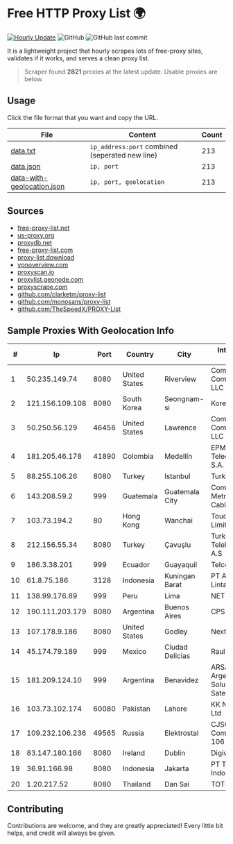 
# Free HTTP Proxy List 🌍

[![Hourly Update](https://github.com/mertguvencli/http-proxy-list/actions/workflows/main.yml/badge.svg?branch=main)](https://github.com/mertguvencli/http-proxy-list/actions/workflows/main.yml)
![GitHub](https://img.shields.io/github/license/mertguvencli/http-proxy-list)
![GitHub last commit](https://img.shields.io/github/last-commit/mertguvencli/http-proxy-list)

It is a lightweight project that hourly scrapes lots of free-proxy sites, validates if it works, and serves a clean proxy list.


> Scraper found **2821** proxies at the latest update. Usable proxies are below.

## Usage

Click the file format that you want and copy the URL.


|File|Content|Count|
|----|-------|-----|
|[data.txt](https://raw.githubusercontent.com/mertguvencli/http-proxy-list/main/proxy-list/data.txt)|`ip_address:port` combined (seperated new line)|213|
|[data.json](https://raw.githubusercontent.com/mertguvencli/http-proxy-list/main/proxy-list/data.json)|`ip, port`|213|
|[data-with-geolocation.json](https://raw.githubusercontent.com/mertguvencli/http-proxy-list/main/proxy-list/data-with-geolocation.json)|`ip, port, geolocation`|213|

## Sources

* [free-proxy-list.net](https://free-proxy-list.net)
* [us-proxy.org](https://www.us-proxy.org)
* [proxydb.net](http://proxydb.net)
* [free-proxy-list.com](https://free-proxy-list.com/?page=&port=&type%5B%5D=http&type%5B%5D=https&up_time=0&search=Search)
* [proxy-list.download](https://www.proxy-list.download/HTTP)
* [vpnoverview.com](https://vpnoverview.com/privacy/anonymous-browsing/free-proxy-servers)
* [proxyscan.io](https://www.proxyscan.io)
* [proxylist.geonode.com](https://proxylist.geonode.com/api/proxy-list?limit=300&page=1&sort_by=lastChecked&sort_type=desc&protocols=http,https)
* [proxyscrape.com](https://api.proxyscrape.com/v2/?request=displayproxies&protocol=http&timeout=10000&country=all&ssl=all&anonymity=all)
* [github.com/clarketm/proxy-list](https://raw.githubusercontent.com/clarketm/proxy-list/master/proxy-list-raw.txt)
* [github.com/monosans/proxy-list](https://raw.githubusercontent.com/monosans/proxy-list/main/proxies/http.txt)
* [github.com/TheSpeedX/PROXY-List](https://raw.githubusercontent.com/TheSpeedX/PROXY-List/master/http.txt)


## Sample Proxies With Geolocation Info

|#|Ip|Port|Country|City|Internet Service Provider|
|-|--|----|-------|----|-------------------------|
|1|50.235.149.74|8080|United States|Riverview|Comcast Cable Communications, LLC|
|2|121.156.109.108|8080|South Korea|Seongnam-si|Korea Telecom|
|3|50.250.56.129|46456|United States|Lawrence|Comcast Cable Communications, LLC|
|4|181.205.46.178|41890|Colombia|Medellín|EPM Telecomunicaciones S.A. E.S.P.|
|5|88.255.106.26|8080|Turkey|Istanbul|TurkTelekom|
|6|143.208.59.2|999|Guatemala|Guatemala City|Comunicaciones Metropolitanas Cablecolor|
|7|103.73.194.2|80|Hong Kong|Wanchai|TouchPal HK Co., Limited|
|8|212.156.55.34|8080|Turkey|Çavuşlu|Turk Telekomunikasyon A.S|
|9|186.3.38.201|999|Ecuador|Guayaquil|Telconet S.A|
|10|61.8.75.186|3128|Indonesia|Kuningan Barat|PT Aplikanusa Lintasarta|
|11|138.99.176.89|999|Peru|Lima|NET WIN PERU|
|12|190.111.203.179|8080|Argentina|Buenos Aires|CPS|
|13|107.178.9.186|8080|United States|Godley|Nextlink Broadband|
|14|45.174.79.189|999|Mexico|Ciudad Delicias|Raul Duarte Urita|
|15|181.209.124.10|999|Argentina|Benavidez|ARSAT - Empresa Argentina de Soluciones Satelitales S.A|
|16|103.73.102.174|60080|Pakistan|Lahore|KK Networks (Pvt) Ltd|
|17|109.232.106.236|49565|Russia|Elektrostal|CJSC Thyphone Communications 106|
|18|83.147.180.166|8080|Ireland|Dublin|Digiweb Ltd|
|19|36.91.166.98|8080|Indonesia|Jakarta|PT Telekomunikasi Indonesia|
|20|1.20.217.52|8080|Thailand|Dan Sai|TOT-MOBILE|



## Contributing

Contributions are welcome, and they are greatly appreciated! Every
little bit helps, and credit will always be given.

